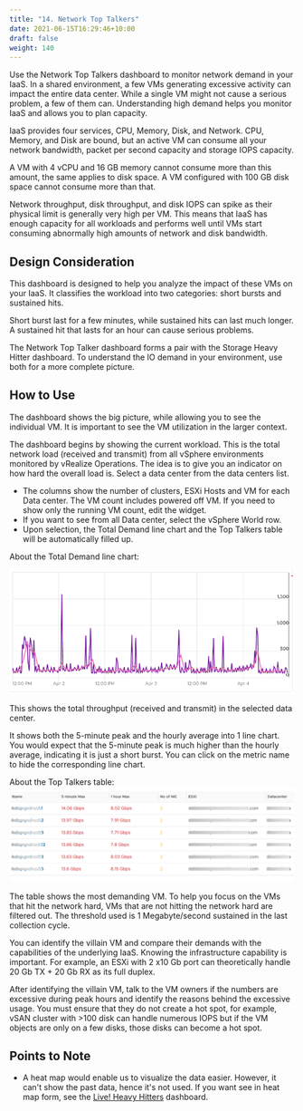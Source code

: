 ```yaml
---
title: "14. Network Top Talkers"
date: 2021-06-15T16:29:46+10:00
draft: false
weight: 140
---
```


Use the Network Top Talkers dashboard to monitor network demand in your IaaS. In a shared environment, a few VMs generating excessive activity can impact the entire data center. While a single VM might not cause a serious problem, a few of them can. Understanding high demand helps you monitor IaaS and allows you to plan capacity.

IaaS provides four services, CPU, Memory, Disk, and Network. CPU, Memory, and Disk are bound, but an active VM can consume all your network bandwidth, packet per second capacity and storage IOPS capacity.

A VM with 4 vCPU and 16 GB memory cannot consume more than this amount, the same applies to disk space. A VM configured with 100 GB disk space cannot consume more than that.

Network throughput, disk throughput, and disk IOPS can spike as their physical limit is generally very high per VM. This means that IaaS has enough capacity for all workloads and performs well until VMs start consuming abnormally high amounts of network and disk bandwidth.

## Design Consideration

This dashboard is designed to help you analyze the impact of these VMs on your IaaS. It classifies the workload into two categories: short bursts and sustained hits.

Short burst last for a few minutes, while sustained hits can last much longer. A sustained hit that lasts for an hour can cause serious problems.

The Network Top Talker dashboard forms a pair with the Storage Heavy Hitter dashboard. To understand the IO demand in your environment, use both for a more complete picture.

## How to Use

The dashboard shows the big picture, while allowing you to see the individual VM. It is important to see the VM utilization in the larger context.

The dashboard begins by showing the current workload. This is the total network load (received and transmit) from all vSphere environments monitored by vRealize Operations. The idea is to give you an indicator on how hard the overall load is.
Select a data center from the data centers list.

- The columns show the number of clusters, ESXi Hosts and VM for each Data center. The VM count includes powered off VM. If you need to show only the running VM count, edit the widget.
- If you want to see from all Data center, select the vSphere World row.
- Upon selection, the Total Demand line chart and the Top Talkers table will be automatically filled up.

About the Total Demand line chart:

![Total Demand Chart](3.2.14-fig-1.png)

This shows the total throughput (received and transmit) in the selected data center.

It shows both the 5-minute peak and the hourly average into 1 line chart. You would expect that the 5-minute peak is much higher than the hourly average, indicating it is just a short burst. You can click on the metric name to hide the corresponding line chart.

About the Top Talkers table:
![Top Talkers table](3.2.14-fig-2.png)

The table shows the most demanding VM. To help you focus on the VMs that hit the network hard, VMs that are not hitting the network hard are filtered out. The threshold used is 1 Megabyte/second sustained in the last collection cycle.

You can identify the villain VM and compare their demands with the capabilities of the underlying IaaS. Knowing the infrastructure capability is important. For example, an ESXi with 2 x10 Gb port can theoretically handle 20 Gb TX + 20 Gb RX as its full duplex.

After identifying the villain VM, talk to the VM owners if the numbers are excessive during peak hours and identify the reasons behind the excessive usage. You must ensure that they do not create a hot spot, for example, vSAN cluster with >100 disk can handle numerous IOPS but if the VM objects are only on a few disks, those disks can become a hot spot.

## Points to Note

- A heat map would enable us to visualize the data easier. However, it can't show the past data, hence it's not used. If you want see in heat map form, see the [Live! Heavy Hitters](/dashboards/chapter-6-noc-dashboards/3.6.4-live-heavy-hitter-dashboard/) dashboard.